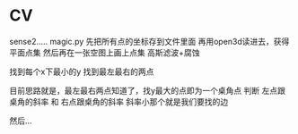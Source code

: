 # CV
sense2.....
magic.py
先把所有点的坐标存到文件里面
再用open3d读进去，获得平面点集
然后再在一张空图上画上点集
高斯滤波+腐蚀

找到每个x下最小的y
找到最左最右的两点


目前思路就是，最左最右两点知道了，找y最大的点即为一个桌角点
判断 左点跟桌角的斜率 和 右点跟桌角的斜率
斜率小那个就是我们要找的边


然后...






